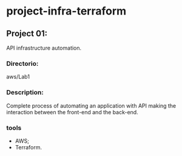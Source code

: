 # project-infra-terraform

## Project 01:
API infrastructure automation.
### Directorio:
aws/Lab1
### Description:
Complete process of automating an application with API making the interaction between the front-end and the back-end.
### tools
- AWS;
- Terraform.
